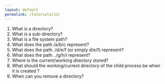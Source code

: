 ```yaml
---
layout: default
permalink: /tutorials/12/
---
```


1. What is a directory?
2. What is a sub-directory? 
3. What is a file system path?
4. What does the path /a/b/c represent?
5. What does the path ./d/e/f (or simply d/e/f) represent? 
6. What does the path ../g/h/i represent? 
7. Where is the current/working directory stored? 
8. What should the working/current directory of the child process be when it is created ?
9. When can you remove a directory?